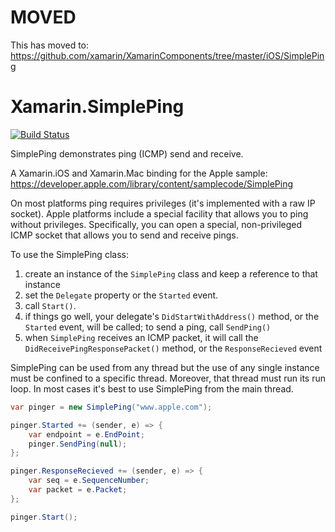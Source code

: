 # MOVED

This has moved to: https://github.com/xamarin/XamarinComponents/tree/master/iOS/SimplePing

# Xamarin.SimplePing

[![Build Status](https://www.bitrise.io/app/26b2b1828e248e3a/status.svg?token=LBY4eEQN88c2FrzF5RhfAg&branch=master)](https://www.bitrise.io/app/26b2b1828e248e3a)

SimplePing demonstrates ping (ICMP) send and receive.

A Xamarin.iOS and Xamarin.Mac binding for the Apple sample:
https://developer.apple.com/library/content/samplecode/SimplePing

On most platforms ping requires privileges (it's implemented with a raw IP socket). 
Apple platforms include a special facility that allows you to ping without privileges.
Specifically, you can open a special, non-privileged ICMP socket that allows you to 
send and receive pings.

To use the SimplePing class:

1. create an instance of the `SimplePing` class and keep a reference to that instance
2. set the `Delegate` property or the `Started` event.
3. call `Start()`.
4. if things go well, your delegate's `DidStartWithAddress()` method, or the `Started`
   event, will be called; to send a ping, call `SendPing()`
5. when `SimplePing` receives an ICMP packet, it will call the 
   `DidReceivePingResponsePacket()` method, or the `ResponseRecieved` event

SimplePing can be used from any thread but the use of any single instance must be 
confined to a specific thread. Moreover, that thread must run its run loop. In most 
cases it's best to use SimplePing from the main thread.

```csharp
var pinger = new SimplePing("www.apple.com");

pinger.Started += (sender, e) => {
    var endpoint = e.EndPoint;
    pinger.SendPing(null);
};

pinger.ResponseRecieved += (sender, e) => {
    var seq = e.SequenceNumber;
    var packet = e.Packet;
};

pinger.Start();
```
